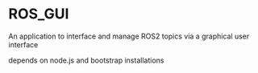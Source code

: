 # ROS_GUI
An application to interface and manage ROS2 topics via a graphical user interface

depends on node.js and bootstrap installations
